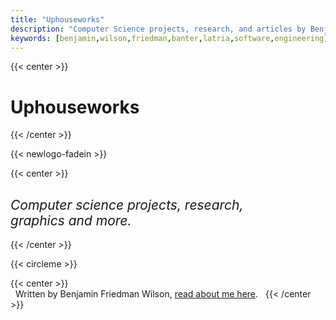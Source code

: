 ```yaml
---
title: "Uphouseworks"
description: "Computer Science projects, research, and articles by Benjamin Friedman Wilson."
keywords: [benjamin,wilson,friedman,banter,latria,software,engineering]
---
```


{{< center >}}
<h1>Uphouseworks</h1>
{{< /center >}}

{{< newlogo-fadein >}}

{{< center >}}
<h2 style='font-style:italic;font-weight:400'>Computer science projects, research,<br/>graphics and more.</h2>
{{< /center >}}

{{< circleme >}}

{{< center >}}
<br/>
<span style='margin:8px'>Written by Benjamin Friedman Wilson, <nobr><a href="/About/index.html">read about me here</a></nobr>.</span>
{{< /center >}}
